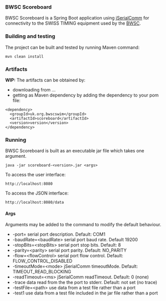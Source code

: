 ### BWSC Scoreboard
BWSC Scoreboard is a Spring Boot application using [jSerialComm](http://fazecast.github.io/jSerialComm/) for connectivity to the SWISS TIMING equipment used by the [BWSC](https://www.bwscswim.org.uk/).


### Building and testing
The project can be built and tested by running Maven command:
~~~
mvn clean install
~~~

### Artifacts
**WIP:** The artifacts can be obtained by:
* downloading from ...
* getting as Maven dependency by adding the dependency to your pom file:
~~~
<dependency>
  <groupId>uk.org.bwscswim</groupId>
  <artifactId>scoreboard</artifactId>
  <version>version</version>
</dependency>
~~~

### Running

BWSC Scoreboard is built as an executable jar file which takes one argument.
~~~
java -jar scoreboard-<version>.jar <args>
~~~
To access the user interface:
~~~
http://localhost:8080
~~~
To access the JSON interface:
~~~
http://localhost:8080/data
~~~

#### Args
Arguments may be added to the command to modify the default behaviour.
 * -port=<portName> serial port description. Default: COM1
 * -baudRate=\<baudRate> serial port baud rate. Default 19200
 * -stopBits=\<stopBits> serial port stop bits. Default: 8
 * -parity=\<parity> serial port parity. Default: NO_PARITY
 * -flow=\<flowControl> serial port flow control. Default: FLOW_CONTROL_DISABLED
 * -timeoutMode=\<mode> jSerialComm timeoutMode. Default: TIMEOUT_READ_BLOCKING
 * -readTimeout=\<ms> jSerialComm readTimeout. Default: 0 (none)
 * -trace data read from the the port to stderr. Default: not set (no trace)
 * -testFile=\<path> use data from a test file rather than a port
 * -test1 use data from a test file included in the jar file rather than a port